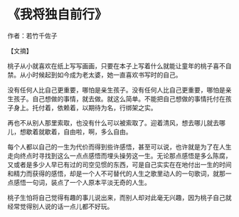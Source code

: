 # 《我将独自前行》

作者：若竹千佐子

【文摘】

桃子从小就喜欢在纸上写写画画，只要在本子上写着什么就能让童年的桃子喜不自禁。从小时候起到如今成为老太婆，她一直喜欢书写时的自己。

  
没有任何人比自己更重要，哪怕是亲生孩子。没有任何人比自己更重要，哪怕是亲生孩子。自己想做的事情，就去做。就这么简单。不能把自己想做的事情托付在孩子身上。托付着，依赖着，以期待为名，行绑架之实。

再也不从别人那里索取，也没有什么可以被索取了。迎着清风，想去哪儿就去哪儿，想歇着就歇着，自由啦，啊，多么自由。

每个人都以自己的一生为代价而得到些许感悟，甚至可以说，也许就是为了在人生走向终点时寻找到这么一点点感悟而埋头操劳这一生。无论那点感悟是多么陈腐，又或者是多少人早已有过的司空见惯的东西，可是自己实实在在地付出一生的时间和精力而获得的感悟，却是一个人不可替代的人生之歌里动人的一句歌词，就那一点感悟一句词，装点了一个人原本平淡无奇的人生。

桃子生怕将自己觉得有趣的事儿说出来，而别人却对此毫无兴趣，因为桃子自己就经常觉得别人说的话一点儿都不好玩。
